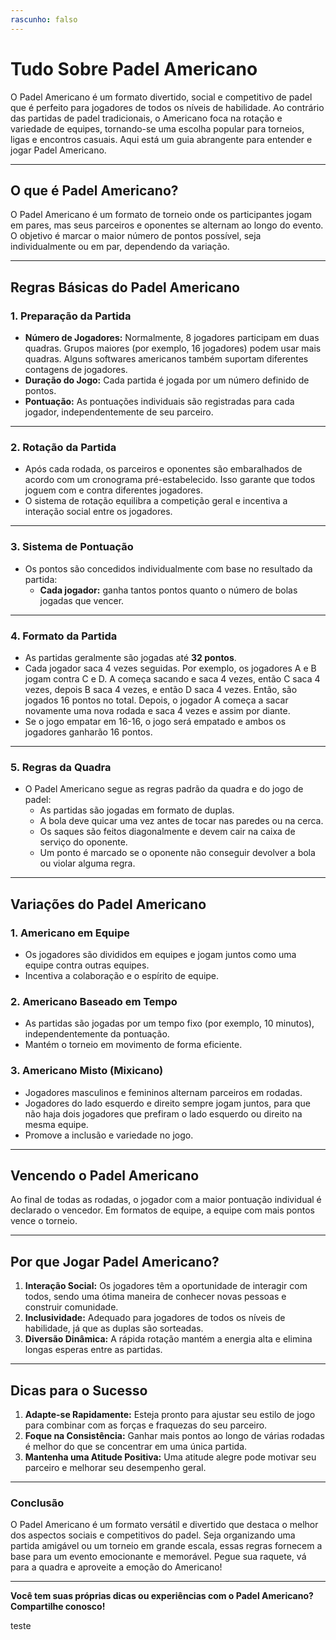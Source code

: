 ```yaml
---
rascunho: falso
---
```

# Tudo Sobre Padel Americano

O Padel Americano é um formato divertido, social e competitivo de padel que é perfeito para jogadores de todos os níveis de habilidade. Ao contrário das partidas de padel tradicionais, o Americano foca na rotação e variedade de equipes, tornando-se uma escolha popular para torneios, ligas e encontros casuais. Aqui está um guia abrangente para entender e jogar Padel Americano.

---

## **O que é Padel Americano?**

O Padel Americano é um formato de torneio onde os participantes jogam em pares, mas seus parceiros e oponentes se alternam ao longo do evento. O objetivo é marcar o maior número de pontos possível, seja individualmente ou em par, dependendo da variação.

---

## **Regras Básicas do Padel Americano**

### **1. Preparação da Partida**
- **Número de Jogadores:** Normalmente, 8 jogadores participam em duas quadras. Grupos maiores (por exemplo, 16 jogadores) podem usar mais quadras. Alguns softwares americanos também suportam diferentes contagens de jogadores.
- **Duração do Jogo:** Cada partida é jogada por um número definido de pontos.
- **Pontuação:** As pontuações individuais são registradas para cada jogador, independentemente de seu parceiro.

---

### **2. Rotação da Partida**
- Após cada rodada, os parceiros e oponentes são embaralhados de acordo com um cronograma pré-estabelecido. Isso garante que todos joguem com e contra diferentes jogadores.
- O sistema de rotação equilibra a competição geral e incentiva a interação social entre os jogadores.

---

### **3. Sistema de Pontuação**
- Os pontos são concedidos individualmente com base no resultado da partida:
  - **Cada jogador:** ganha tantos pontos quanto o número de bolas jogadas que vencer.

---

### **4. Formato da Partida**
- As partidas geralmente são jogadas até **32 pontos**.
- Cada jogador saca 4 vezes seguidas. Por exemplo, os jogadores A e B jogam contra C e D. A começa sacando e saca 4 vezes, então C saca 4 vezes, depois B saca 4 vezes, e então D saca 4 vezes. Então, são jogados 16 pontos no total. Depois, o jogador A começa a sacar novamente uma nova rodada e saca 4 vezes e assim por diante.
- Se o jogo empatar em 16-16, o jogo será empatado e ambos os jogadores ganharão 16 pontos.

---

### **5. Regras da Quadra**
- O Padel Americano segue as regras padrão da quadra e do jogo de padel:
  - As partidas são jogadas em formato de duplas.
  - A bola deve quicar uma vez antes de tocar nas paredes ou na cerca.
  - Os saques são feitos diagonalmente e devem cair na caixa de serviço do oponente.
  - Um ponto é marcado se o oponente não conseguir devolver a bola ou violar alguma regra.

---

## **Variações do Padel Americano**

### **1. Americano em Equipe**
- Os jogadores são divididos em equipes e jogam juntos como uma equipe contra outras equipes.
- Incentiva a colaboração e o espírito de equipe.

### **2. Americano Baseado em Tempo**
- As partidas são jogadas por um tempo fixo (por exemplo, 10 minutos), independentemente da pontuação.
- Mantém o torneio em movimento de forma eficiente.

### **3. Americano Misto (Mixicano)**
- Jogadores masculinos e femininos alternam parceiros em rodadas.
- Jogadores do lado esquerdo e direito sempre jogam juntos, para que não haja dois jogadores que prefiram o lado esquerdo ou direito na mesma equipe.
- Promove a inclusão e variedade no jogo.

---

## **Vencendo o Padel Americano**

Ao final de todas as rodadas, o jogador com a maior pontuação individual é declarado o vencedor. Em formatos de equipe, a equipe com mais pontos vence o torneio.

---

## **Por que Jogar Padel Americano?**

1. **Interação Social:** Os jogadores têm a oportunidade de interagir com todos, sendo uma ótima maneira de conhecer novas pessoas e construir comunidade.
2. **Inclusividade:** Adequado para jogadores de todos os níveis de habilidade, já que as duplas são sorteadas.
3. **Diversão Dinâmica:** A rápida rotação mantém a energia alta e elimina longas esperas entre as partidas.

---

## **Dicas para o Sucesso**

1. **Adapte-se Rapidamente:** Esteja pronto para ajustar seu estilo de jogo para combinar com as forças e fraquezas do seu parceiro.
2. **Foque na Consistência:** Ganhar mais pontos ao longo de várias rodadas é melhor do que se concentrar em uma única partida.
3. **Mantenha uma Atitude Positiva:** Uma atitude alegre pode motivar seu parceiro e melhorar seu desempenho geral.

---

### **Conclusão**

O Padel Americano é um formato versátil e divertido que destaca o melhor dos aspectos sociais e competitivos do padel. Seja organizando uma partida amigável ou um torneio em grande escala, essas regras fornecem a base para um evento emocionante e memorável. Pegue sua raquete, vá para a quadra e aproveite a emoção do Americano!

---

**Você tem suas próprias dicas ou experiências com o Padel Americano? Compartilhe conosco!**

teste